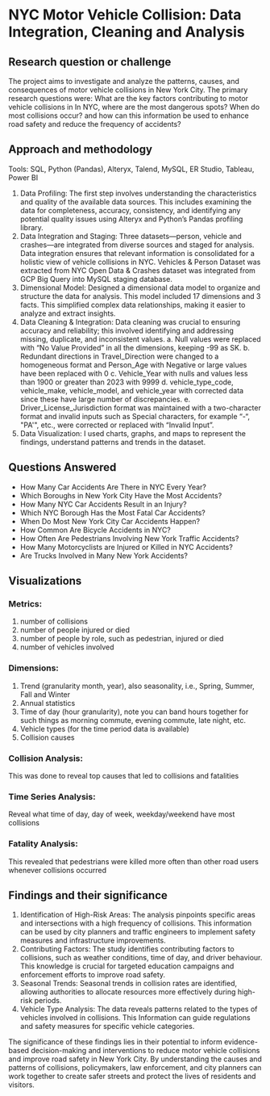 # NYC Motor Vehicle Collision: Data Integration, Cleaning and Analysis

## Research question or challenge
The project aims to investigate and analyze the patterns, causes, and consequences of motor vehicle collisions in New
York City. The primary research questions were: What are the key factors contributing to motor vehicle collisions in
In NYC, where are the most dangerous spots? When do most collisions occur? and how can this information be used to
enhance road safety and reduce the frequency of accidents?

## Approach and methodology
Tools: SQL, Python (Pandas), Alteryx, Talend, MySQL, ER Studio, Tableau, Power BI
1. Data Profiling: The first step involves understanding the characteristics and quality of the available data sources.
This includes examining the data for completeness, accuracy, consistency, and identifying any potential
quality issues using Alteryx and Python’s Pandas profiling library.
2. Data Integration and Staging: Three datasets—person, vehicle and crashes—are integrated from diverse sources and
staged for analysis. Data integration ensures that relevant information is consolidated for a holistic view of
vehicle collisions in NYC. Vehicles & Person Dataset was extracted from NYC Open Data & Crashes dataset was
integrated from GCP Big Query into MySQL staging database.
3. Dimensional Model: Designed a dimensional data model to organize and structure the data for analysis. This model
included 17 dimensions and 3 facts. This simplified complex data relationships, making it easier to analyze and
extract insights.
4. Data Cleaning & Integration: Data cleaning was crucial to ensuring accuracy and reliability; this involved
identifying and addressing missing, duplicate, and inconsistent values.
a. Null values were replaced with “No Value Provided” in all the dimensions, keeping -99 as SK.
b. Redundant directions in Travel_Direction were changed to a homogeneous format and Person_Age with
Negative or large values have been replaced with 0
c. Vehicle_Year with nulls and values less than 1900 or greater than 2023 with 9999
d. vehicle_type_code, vehicle_make, vehicle_model, and vehicle_year with corrected data since these have large
number of discrepancies.
e. Driver_License_Jurisdiction format was maintained with a two-character format and invalid inputs such as
Special characters, for example “-“, "PA'", etc., were corrected or replaced with “Invalid Input”.
5. Data Visualization: I used charts, graphs, and maps to represent the findings, understand patterns and
trends in the dataset.

## Questions Answered
- How Many Car Accidents Are There in NYC Every Year?
- Which Boroughs in New York City Have the Most Accidents?
- How Many NYC Car Accidents Result in an Injury?
- Which NYC Borough Has the Most Fatal Car Accidents?
- When Do Most New York City Car Accidents Happen?
- How Common Are Bicycle Accidents in NYC?
- How Often Are Pedestrians Involving New York Traffic Accidents?
- How Many Motorcyclists are Injured or Killed in NYC Accidents?
- Are Trucks Involved in Many New York Accidents?

## Visualizations 

### Metrics:
1. number of collisions
2. number of people injured or died
3. number of people by role, such as pedestrian, injured or died
4. number of vehicles involved
### Dimensions: 
1. Trend (granularity month, year), also seasonality, i.e., Spring, Summer, Fall and Winter
2. Annual statistics
3. Time of day (hour granularity), note you can band hours together for such things as morning
commute, evening commute, late night, etc.
4. Vehicle types (for the time period data is available)
5. Collision causes

### Collision Analysis: 
This was done to reveal top causes that led to collisions and fatalities
### Time Series Analysis: 
Reveal what time of day, day of week, weekday/weekend have most collisions
### Fatality Analysis: 
This revealed that pedestrians were killed more often than other road users whenever collisions occurred

## Findings and their significance
1. Identification of High-Risk Areas: The analysis pinpoints specific areas and intersections with a high frequency of
collisions. This information can be used by city planners and traffic engineers to implement safety measures and
infrastructure improvements.
2. Contributing Factors: The study identifies contributing factors to collisions, such as weather conditions, time of day,
and driver behaviour. This knowledge is crucial for targeted education campaigns and enforcement efforts to
improve road safety.
3. Seasonal Trends: Seasonal trends in collision rates are identified, allowing authorities to allocate resources more
effectively during high-risk periods.
4. Vehicle Type Analysis: The data reveals patterns related to the types of vehicles involved in collisions. This
Information can guide regulations and safety measures for specific vehicle categories.

The significance of these findings lies in their potential to inform evidence-based decision-making and interventions to
reduce motor vehicle collisions and improve road safety in New York City. By understanding the causes and patterns of
collisions, policymakers, law enforcement, and city planners can work together to create safer streets and protect the
lives of residents and visitors.
